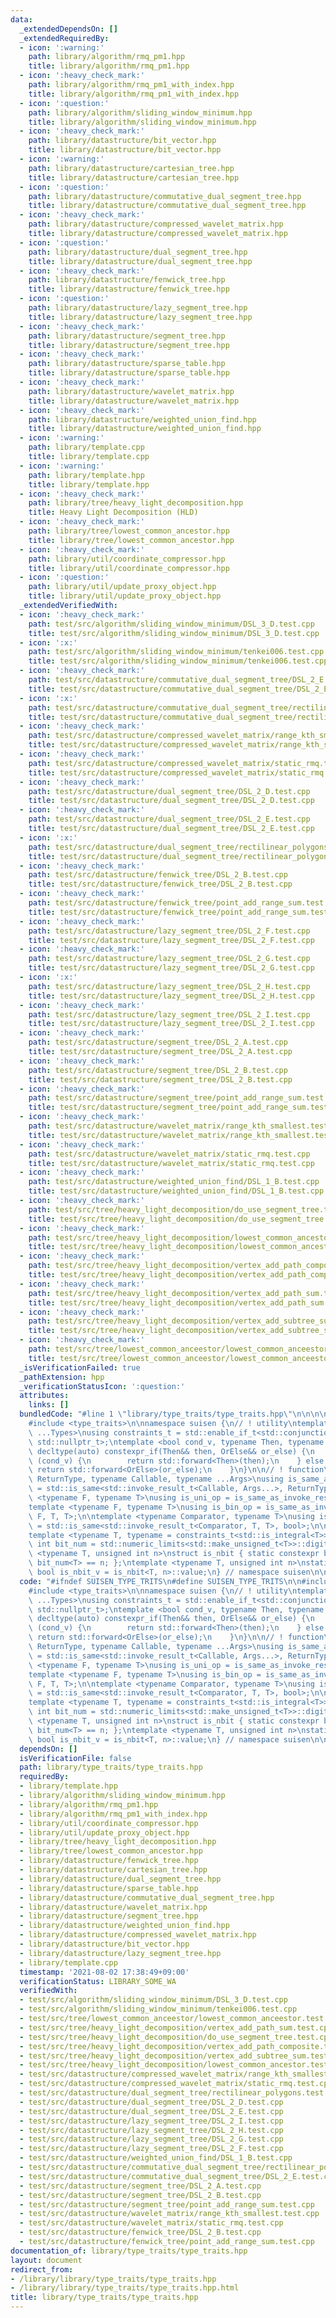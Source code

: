 ```yaml
---
data:
  _extendedDependsOn: []
  _extendedRequiredBy:
  - icon: ':warning:'
    path: library/algorithm/rmq_pm1.hpp
    title: library/algorithm/rmq_pm1.hpp
  - icon: ':heavy_check_mark:'
    path: library/algorithm/rmq_pm1_with_index.hpp
    title: library/algorithm/rmq_pm1_with_index.hpp
  - icon: ':question:'
    path: library/algorithm/sliding_window_minimum.hpp
    title: library/algorithm/sliding_window_minimum.hpp
  - icon: ':heavy_check_mark:'
    path: library/datastructure/bit_vector.hpp
    title: library/datastructure/bit_vector.hpp
  - icon: ':warning:'
    path: library/datastructure/cartesian_tree.hpp
    title: library/datastructure/cartesian_tree.hpp
  - icon: ':question:'
    path: library/datastructure/commutative_dual_segment_tree.hpp
    title: library/datastructure/commutative_dual_segment_tree.hpp
  - icon: ':heavy_check_mark:'
    path: library/datastructure/compressed_wavelet_matrix.hpp
    title: library/datastructure/compressed_wavelet_matrix.hpp
  - icon: ':question:'
    path: library/datastructure/dual_segment_tree.hpp
    title: library/datastructure/dual_segment_tree.hpp
  - icon: ':heavy_check_mark:'
    path: library/datastructure/fenwick_tree.hpp
    title: library/datastructure/fenwick_tree.hpp
  - icon: ':question:'
    path: library/datastructure/lazy_segment_tree.hpp
    title: library/datastructure/lazy_segment_tree.hpp
  - icon: ':heavy_check_mark:'
    path: library/datastructure/segment_tree.hpp
    title: library/datastructure/segment_tree.hpp
  - icon: ':heavy_check_mark:'
    path: library/datastructure/sparse_table.hpp
    title: library/datastructure/sparse_table.hpp
  - icon: ':heavy_check_mark:'
    path: library/datastructure/wavelet_matrix.hpp
    title: library/datastructure/wavelet_matrix.hpp
  - icon: ':heavy_check_mark:'
    path: library/datastructure/weighted_union_find.hpp
    title: library/datastructure/weighted_union_find.hpp
  - icon: ':warning:'
    path: library/template.cpp
    title: library/template.cpp
  - icon: ':warning:'
    path: library/template.hpp
    title: library/template.hpp
  - icon: ':heavy_check_mark:'
    path: library/tree/heavy_light_decomposition.hpp
    title: Heavy Light Decomposition (HLD)
  - icon: ':heavy_check_mark:'
    path: library/tree/lowest_common_ancestor.hpp
    title: library/tree/lowest_common_ancestor.hpp
  - icon: ':heavy_check_mark:'
    path: library/util/coordinate_compressor.hpp
    title: library/util/coordinate_compressor.hpp
  - icon: ':question:'
    path: library/util/update_proxy_object.hpp
    title: library/util/update_proxy_object.hpp
  _extendedVerifiedWith:
  - icon: ':heavy_check_mark:'
    path: test/src/algorithm/sliding_window_minimum/DSL_3_D.test.cpp
    title: test/src/algorithm/sliding_window_minimum/DSL_3_D.test.cpp
  - icon: ':x:'
    path: test/src/algorithm/sliding_window_minimum/tenkei006.test.cpp
    title: test/src/algorithm/sliding_window_minimum/tenkei006.test.cpp
  - icon: ':heavy_check_mark:'
    path: test/src/datastructure/commutative_dual_segment_tree/DSL_2_E.test.cpp
    title: test/src/datastructure/commutative_dual_segment_tree/DSL_2_E.test.cpp
  - icon: ':x:'
    path: test/src/datastructure/commutative_dual_segment_tree/rectilinear_polygons.test.cpp
    title: test/src/datastructure/commutative_dual_segment_tree/rectilinear_polygons.test.cpp
  - icon: ':heavy_check_mark:'
    path: test/src/datastructure/compressed_wavelet_matrix/range_kth_smallest.test.cpp
    title: test/src/datastructure/compressed_wavelet_matrix/range_kth_smallest.test.cpp
  - icon: ':heavy_check_mark:'
    path: test/src/datastructure/compressed_wavelet_matrix/static_rmq.test.cpp
    title: test/src/datastructure/compressed_wavelet_matrix/static_rmq.test.cpp
  - icon: ':heavy_check_mark:'
    path: test/src/datastructure/dual_segment_tree/DSL_2_D.test.cpp
    title: test/src/datastructure/dual_segment_tree/DSL_2_D.test.cpp
  - icon: ':heavy_check_mark:'
    path: test/src/datastructure/dual_segment_tree/DSL_2_E.test.cpp
    title: test/src/datastructure/dual_segment_tree/DSL_2_E.test.cpp
  - icon: ':x:'
    path: test/src/datastructure/dual_segment_tree/rectilinear_polygons.test.cpp
    title: test/src/datastructure/dual_segment_tree/rectilinear_polygons.test.cpp
  - icon: ':heavy_check_mark:'
    path: test/src/datastructure/fenwick_tree/DSL_2_B.test.cpp
    title: test/src/datastructure/fenwick_tree/DSL_2_B.test.cpp
  - icon: ':heavy_check_mark:'
    path: test/src/datastructure/fenwick_tree/point_add_range_sum.test.cpp
    title: test/src/datastructure/fenwick_tree/point_add_range_sum.test.cpp
  - icon: ':heavy_check_mark:'
    path: test/src/datastructure/lazy_segment_tree/DSL_2_F.test.cpp
    title: test/src/datastructure/lazy_segment_tree/DSL_2_F.test.cpp
  - icon: ':heavy_check_mark:'
    path: test/src/datastructure/lazy_segment_tree/DSL_2_G.test.cpp
    title: test/src/datastructure/lazy_segment_tree/DSL_2_G.test.cpp
  - icon: ':x:'
    path: test/src/datastructure/lazy_segment_tree/DSL_2_H.test.cpp
    title: test/src/datastructure/lazy_segment_tree/DSL_2_H.test.cpp
  - icon: ':heavy_check_mark:'
    path: test/src/datastructure/lazy_segment_tree/DSL_2_I.test.cpp
    title: test/src/datastructure/lazy_segment_tree/DSL_2_I.test.cpp
  - icon: ':heavy_check_mark:'
    path: test/src/datastructure/segment_tree/DSL_2_A.test.cpp
    title: test/src/datastructure/segment_tree/DSL_2_A.test.cpp
  - icon: ':heavy_check_mark:'
    path: test/src/datastructure/segment_tree/DSL_2_B.test.cpp
    title: test/src/datastructure/segment_tree/DSL_2_B.test.cpp
  - icon: ':heavy_check_mark:'
    path: test/src/datastructure/segment_tree/point_add_range_sum.test.cpp
    title: test/src/datastructure/segment_tree/point_add_range_sum.test.cpp
  - icon: ':heavy_check_mark:'
    path: test/src/datastructure/wavelet_matrix/range_kth_smallest.test.cpp
    title: test/src/datastructure/wavelet_matrix/range_kth_smallest.test.cpp
  - icon: ':heavy_check_mark:'
    path: test/src/datastructure/wavelet_matrix/static_rmq.test.cpp
    title: test/src/datastructure/wavelet_matrix/static_rmq.test.cpp
  - icon: ':heavy_check_mark:'
    path: test/src/datastructure/weighted_union_find/DSL_1_B.test.cpp
    title: test/src/datastructure/weighted_union_find/DSL_1_B.test.cpp
  - icon: ':heavy_check_mark:'
    path: test/src/tree/heavy_light_decomposition/do_use_segment_tree.test.cpp
    title: test/src/tree/heavy_light_decomposition/do_use_segment_tree.test.cpp
  - icon: ':heavy_check_mark:'
    path: test/src/tree/heavy_light_decomposition/lowest_common_ancestor.test.cpp
    title: test/src/tree/heavy_light_decomposition/lowest_common_ancestor.test.cpp
  - icon: ':heavy_check_mark:'
    path: test/src/tree/heavy_light_decomposition/vertex_add_path_composite.test.cpp
    title: test/src/tree/heavy_light_decomposition/vertex_add_path_composite.test.cpp
  - icon: ':heavy_check_mark:'
    path: test/src/tree/heavy_light_decomposition/vertex_add_path_sum.test.cpp
    title: test/src/tree/heavy_light_decomposition/vertex_add_path_sum.test.cpp
  - icon: ':heavy_check_mark:'
    path: test/src/tree/heavy_light_decomposition/vertex_add_subtree_sum.test.cpp
    title: test/src/tree/heavy_light_decomposition/vertex_add_subtree_sum.test.cpp
  - icon: ':heavy_check_mark:'
    path: test/src/tree/lowest_common_anceestor/lowest_common_anceestor.test.cpp
    title: test/src/tree/lowest_common_anceestor/lowest_common_anceestor.test.cpp
  _isVerificationFailed: true
  _pathExtension: hpp
  _verificationStatusIcon: ':question:'
  attributes:
    links: []
  bundledCode: "#line 1 \"library/type_traits/type_traits.hpp\"\n\n\n\n#include <limits>\n\
    #include <type_traits>\n\nnamespace suisen {\n// ! utility\ntemplate <typename\
    \ ...Types>\nusing constraints_t = std::enable_if_t<std::conjunction_v<Types...>,\
    \ std::nullptr_t>;\ntemplate <bool cond_v, typename Then, typename OrElse>\nconstexpr\
    \ decltype(auto) constexpr_if(Then&& then, OrElse&& or_else) {\n    if constexpr\
    \ (cond_v) {\n        return std::forward<Then>(then);\n    } else {\n       \
    \ return std::forward<OrElse>(or_else);\n    }\n}\n\n// ! function\ntemplate <typename\
    \ ReturnType, typename Callable, typename ...Args>\nusing is_same_as_invoke_result\
    \ = std::is_same<std::invoke_result_t<Callable, Args...>, ReturnType>;\ntemplate\
    \ <typename F, typename T>\nusing is_uni_op = is_same_as_invoke_result<T, F, T>;\n\
    template <typename F, typename T>\nusing is_bin_op = is_same_as_invoke_result<T,\
    \ F, T, T>;\n\ntemplate <typename Comparator, typename T>\nusing is_comparator\
    \ = std::is_same<std::invoke_result_t<Comparator, T, T>, bool>;\n\n// ! integral\n\
    template <typename T, typename = constraints_t<std::is_integral<T>>>\nconstexpr\
    \ int bit_num = std::numeric_limits<std::make_unsigned_t<T>>::digits;\ntemplate\
    \ <typename T, unsigned int n>\nstruct is_nbit { static constexpr bool value =\
    \ bit_num<T> == n; };\ntemplate <typename T, unsigned int n>\nstatic constexpr\
    \ bool is_nbit_v = is_nbit<T, n>::value;\n} // namespace suisen\n\n\n"
  code: "#ifndef SUISEN_TYPE_TRITS\n#define SUISEN_TYPE_TRITS\n\n#include <limits>\n\
    #include <type_traits>\n\nnamespace suisen {\n// ! utility\ntemplate <typename\
    \ ...Types>\nusing constraints_t = std::enable_if_t<std::conjunction_v<Types...>,\
    \ std::nullptr_t>;\ntemplate <bool cond_v, typename Then, typename OrElse>\nconstexpr\
    \ decltype(auto) constexpr_if(Then&& then, OrElse&& or_else) {\n    if constexpr\
    \ (cond_v) {\n        return std::forward<Then>(then);\n    } else {\n       \
    \ return std::forward<OrElse>(or_else);\n    }\n}\n\n// ! function\ntemplate <typename\
    \ ReturnType, typename Callable, typename ...Args>\nusing is_same_as_invoke_result\
    \ = std::is_same<std::invoke_result_t<Callable, Args...>, ReturnType>;\ntemplate\
    \ <typename F, typename T>\nusing is_uni_op = is_same_as_invoke_result<T, F, T>;\n\
    template <typename F, typename T>\nusing is_bin_op = is_same_as_invoke_result<T,\
    \ F, T, T>;\n\ntemplate <typename Comparator, typename T>\nusing is_comparator\
    \ = std::is_same<std::invoke_result_t<Comparator, T, T>, bool>;\n\n// ! integral\n\
    template <typename T, typename = constraints_t<std::is_integral<T>>>\nconstexpr\
    \ int bit_num = std::numeric_limits<std::make_unsigned_t<T>>::digits;\ntemplate\
    \ <typename T, unsigned int n>\nstruct is_nbit { static constexpr bool value =\
    \ bit_num<T> == n; };\ntemplate <typename T, unsigned int n>\nstatic constexpr\
    \ bool is_nbit_v = is_nbit<T, n>::value;\n} // namespace suisen\n\n#endif // SUISEN_TYPE_TRITS"
  dependsOn: []
  isVerificationFile: false
  path: library/type_traits/type_traits.hpp
  requiredBy:
  - library/template.hpp
  - library/algorithm/sliding_window_minimum.hpp
  - library/algorithm/rmq_pm1.hpp
  - library/algorithm/rmq_pm1_with_index.hpp
  - library/util/coordinate_compressor.hpp
  - library/util/update_proxy_object.hpp
  - library/tree/heavy_light_decomposition.hpp
  - library/tree/lowest_common_ancestor.hpp
  - library/datastructure/fenwick_tree.hpp
  - library/datastructure/cartesian_tree.hpp
  - library/datastructure/dual_segment_tree.hpp
  - library/datastructure/sparse_table.hpp
  - library/datastructure/commutative_dual_segment_tree.hpp
  - library/datastructure/wavelet_matrix.hpp
  - library/datastructure/segment_tree.hpp
  - library/datastructure/weighted_union_find.hpp
  - library/datastructure/compressed_wavelet_matrix.hpp
  - library/datastructure/bit_vector.hpp
  - library/datastructure/lazy_segment_tree.hpp
  - library/template.cpp
  timestamp: '2021-08-02 17:38:49+09:00'
  verificationStatus: LIBRARY_SOME_WA
  verifiedWith:
  - test/src/algorithm/sliding_window_minimum/DSL_3_D.test.cpp
  - test/src/algorithm/sliding_window_minimum/tenkei006.test.cpp
  - test/src/tree/lowest_common_anceestor/lowest_common_anceestor.test.cpp
  - test/src/tree/heavy_light_decomposition/vertex_add_path_sum.test.cpp
  - test/src/tree/heavy_light_decomposition/do_use_segment_tree.test.cpp
  - test/src/tree/heavy_light_decomposition/vertex_add_path_composite.test.cpp
  - test/src/tree/heavy_light_decomposition/vertex_add_subtree_sum.test.cpp
  - test/src/tree/heavy_light_decomposition/lowest_common_ancestor.test.cpp
  - test/src/datastructure/compressed_wavelet_matrix/range_kth_smallest.test.cpp
  - test/src/datastructure/compressed_wavelet_matrix/static_rmq.test.cpp
  - test/src/datastructure/dual_segment_tree/rectilinear_polygons.test.cpp
  - test/src/datastructure/dual_segment_tree/DSL_2_D.test.cpp
  - test/src/datastructure/dual_segment_tree/DSL_2_E.test.cpp
  - test/src/datastructure/lazy_segment_tree/DSL_2_I.test.cpp
  - test/src/datastructure/lazy_segment_tree/DSL_2_H.test.cpp
  - test/src/datastructure/lazy_segment_tree/DSL_2_G.test.cpp
  - test/src/datastructure/lazy_segment_tree/DSL_2_F.test.cpp
  - test/src/datastructure/weighted_union_find/DSL_1_B.test.cpp
  - test/src/datastructure/commutative_dual_segment_tree/rectilinear_polygons.test.cpp
  - test/src/datastructure/commutative_dual_segment_tree/DSL_2_E.test.cpp
  - test/src/datastructure/segment_tree/DSL_2_A.test.cpp
  - test/src/datastructure/segment_tree/DSL_2_B.test.cpp
  - test/src/datastructure/segment_tree/point_add_range_sum.test.cpp
  - test/src/datastructure/wavelet_matrix/range_kth_smallest.test.cpp
  - test/src/datastructure/wavelet_matrix/static_rmq.test.cpp
  - test/src/datastructure/fenwick_tree/DSL_2_B.test.cpp
  - test/src/datastructure/fenwick_tree/point_add_range_sum.test.cpp
documentation_of: library/type_traits/type_traits.hpp
layout: document
redirect_from:
- /library/library/type_traits/type_traits.hpp
- /library/library/type_traits/type_traits.hpp.html
title: library/type_traits/type_traits.hpp
---
```

